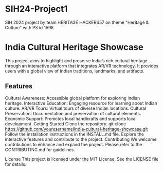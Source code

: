 # SIH24-Project1
SIH 2024 project by team HERITAGE HACKERS57 on theme "Heritage &amp; Culture" with PS id 1598 


# India Cultural Heritage Showcase
This project aims to highlight and preserve India’s rich cultural heritage through an interactive platform that integrates AR/VR technology. It provides users with a global view of Indian traditions, landmarks, and artifacts.

## Features
Cultural Awareness: Accessible global platform for exploring Indian heritage.
Interactive Education: Engaging resource for learning about Indian culture.
AR/VR Tours: Virtual tours of diverse Indian locations.
Cultural Preservation: Documentation and preservation of cultural elements.
Economic Support: Promotes local handicrafts and supports local development.
Getting Started
Clone the repository: git clone https://github.com/yourusername/india-cultural-heritage-showcase.git
Follow the installation instructions in the INSTALL.md file.
Explore the interactive features and contribute to the project.
Contributing
We welcome contributions to enhance and expand the project. Please refer to the CONTRIBUTING.md for guidelines.

License
This project is licensed under the MIT License. See the LICENSE file for details.

